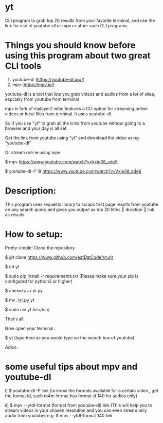 # yt
CLI program to grab top 20 results from your favorite terminal, and use the link for use of youtube-dl or mpv or other such CLI programs.

# Things you should know before using this program about two great CLI tools
1) youtube-dl (https://youtube-dl.org/)
2) mpv (https://mpv.io/)

youtube-dl is a tool that lets you grab videos and audios from a lot of sites, espcially from youtube from terminal

mpv is fork of mplayer2 whic features a CLI option for streaming online videos or local files from terminal. It uses youtube-dl.

So if you use "yt" to grab all the links from youtube without going to a browser and your day is all set.

Get the link from youtube using "yt" and download the video using "youtube-dl"

Or stream online using mpv

$ mpv  https://www.youtube.com/watch?v=Vxie38_sde9

$ youtube-dl  -f  18  https://www.youtube.com/watch?v=Vxie38_sde9

# Description:
  This program uses requests library to scraps first page results from youtube on any search query and gives you output
  as top 20 titles || duration || link as results.

# How to setup:

Pretty simple! Clone the repository 

$ git  clone  https://www.github.com/eatDatCode/yt.git

$ cd  yt

$ sudo pip install -r requirements.txt (Please make sure your pip is configured for python3 or higher)

$ chmod  a+x  yt.py

$ mv  ./yt.py  yt

$ sudo  mv  yt  /usr/bin/

That's all.

Now open your terminal :

$ yt  (type here as you would type on the search box of youtube)

Adios.

# some useful tips about mpv and youtube-dl
i) $ youtube-dl -F link
(to know the formats available for a certain video , get the format id, such m4m format has format id 140 for audios only)

ii) $ mpv --ytdl-format (format from youtube-dl) link
(This will help you to stream videos in your chosen resolution and you can even stream only audio from youtube)
e.g: $ mpv --ytdl-format 140 link
